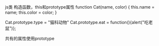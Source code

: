 js类
构造函数，this和prototype属性
function Cat(name, color)
{
  this.name = name;
  this.color = color;
}

Cat.prototype.type = "猫科动物"
Cat.prototype.eat = function(){alert("吃老鼠")};

共有的属性使用prototype
